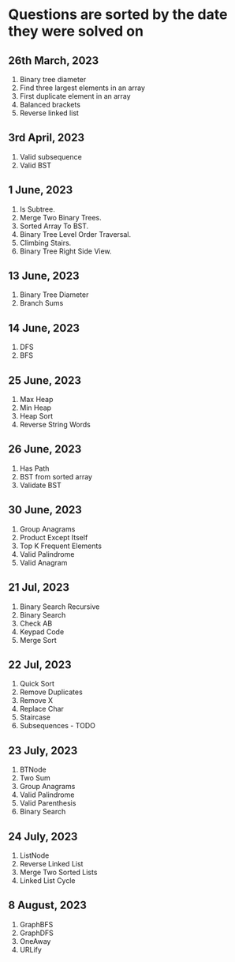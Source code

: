 # Questions are sorted by the date they were solved on

## 26th March, 2023

1. Binary tree diameter
2. Find three largest elements in an array
3. First duplicate element in an array
4. Balanced brackets
5. Reverse linked list

## 3rd April, 2023

1. Valid subsequence
2. Valid BST

## 1 June, 2023

1. Is Subtree.
2. Merge Two Binary Trees.
3. Sorted Array To BST.
4. Binary Tree Level Order Traversal.
5. Climbing Stairs.
6. Binary Tree Right Side View.

## 13 June, 2023

1. Binary Tree Diameter
2. Branch Sums

## 14 June, 2023

1. DFS
2. BFS

## 25 June, 2023

1. Max Heap
2. Min Heap
3. Heap Sort
4. Reverse String Words

## 26 June, 2023

1. Has Path
2. BST from sorted array
3. Validate BST

## 30 June, 2023

1. Group Anagrams
2. Product Except Itself
3. Top K Frequent Elements
4. Valid Palindrome
5. Valid Anagram

## 21 Jul, 2023

1. Binary Search Recursive
2. Binary Search
3. Check AB
4. Keypad Code
5. Merge Sort

## 22 Jul, 2023

1. Quick Sort
2. Remove Duplicates
3. Remove X
4. Replace Char
5. Staircase
6. Subsequences - TODO

## 23 July, 2023

1. BTNode
2. Two Sum
3. Group Anagrams
4. Valid Palindrome
5. Valid Parenthesis
6. Binary Search

## 24 July, 2023

1. ListNode
2. Reverse Linked List
3. Merge Two Sorted Lists
4. Linked List Cycle

## 8 August, 2023

1. GraphBFS
2. GraphDFS
3. OneAway
4. URLify

